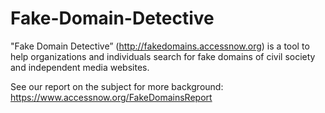 Fake-Domain-Detective
=====================

"Fake Domain Detective” (http://fakedomains.accessnow.org) is a tool to help organizations and individuals search for fake domains of civil society and independent media websites. 

See our report on the subject for more background: https://www.accessnow.org/FakeDomainsReport 
